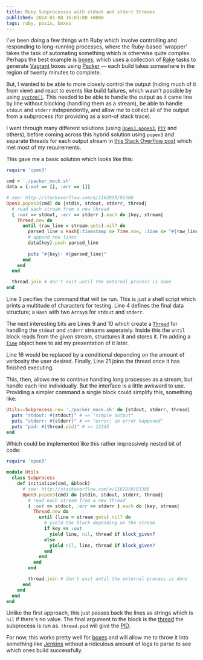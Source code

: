 ```yaml
---
title: Ruby Subprocesses with stdout and stderr Streams
published: 2014-01-08 16:03:00 +0000
tags: ruby, posix, boxes
---
```


I've been doing a few things with Ruby which involve controlling and responding to
long-running processes, where the Ruby-based 'wrapper' takes the task of automating
something which is otherwise quite complex. Perhaps the best example is [boxes][],
which uses a collection of [Rake][] tasks to generate [Vagrant][] boxes using
[Packer][] –– each build takes somewhere in the region of twenty minutes to complete.

But, I wanted to be able to more closely control the output (hiding much of it from
view) and react to events like build failures, which wasn't possible by using
[`system()`][system]. This needed to be able to handle the output as it came line 
by line without blocking (handling them as a stream), be able to handle `stdout` 
and `stderr` independently, and allow me to collect all of the output from a 
subprocess (for providing as a sort-of stack trace).

I went through many different solutions (using [`Open3.popen3`][popen], [`PTY`][PTY] 
and others), before coming across this hybrid solution using `popen3` and separate 
threads for each output stream in [this Stack Overflow post][so] which met most of 
my requirements.

This gave me a basic solution which looks like this:

```ruby
require 'open3'

cmd = './packer_mock.sh'
data = {:out => [], :err => []}

# see: http://stackoverflow.com/a/1162850/83386
Open3.popen3(cmd) do |stdin, stdout, stderr, thread|
  # read each stream from a new thread
  { :out => stdout, :err => stderr }.each do |key, stream|
    Thread.new do
      until (raw_line = stream.gets).nil? do
        parsed_line = Hash[:timestamp => Time.now, :line => "#{raw_line}"]
        # append new lines
        data[key].push parsed_line
        
        puts "#{key}: #{parsed_line}"
      end
    end
  end

  thread.join # don't exit until the external process is done
end
```

Line 3 pecifies the command that will be run. This is just a shell script which 
prints a multitude of characters for testing. Line 4 defines the final data 
structure; a `Hash` with two `Array`s for `stdout` and `stderr`.

The next interesting bits are Lines 9 and 10 which create a [`Thread`][thread] for 
handling the `stdout` and `stderr` streams seperately. Inside this the `until` 
block reads from the given stream, structures it and stores it. I'm adding a 
[`Time`][time] object here to aid my presentation of it later.

Line 16 would be replaced by a conditional depending on the amount of verbosity the
user desired. Finally, Line 21 joins the thread once it has finished executing.

This, then, allows me to continue handling long processes as a stream, but handle
each line individually. But the interface is a little awkward to use. Providing a
simpler command a single block could simplify this, something like:

```ruby
Utils::Subprocess.new './packer_mock.sh' do |stdout, stderr, thread|
  puts "stdout: #{stdout}" # => "simple output"
  puts "stderr: #{stderr}" # => "error: an error happened"
  puts "pid: #{thread.pid}" # => 12345
end
```

Which could be implemented like this rather impressively nested bit of code:

```ruby
require 'open3'

module Utils
  class Subprocess
    def initialize(cmd, &block)
      # see: http://stackoverflow.com/a/1162850/83386
      Open3.popen3(cmd) do |stdin, stdout, stderr, thread|
        # read each stream from a new thread
        { :out => stdout, :err => stderr }.each do |key, stream|
          Thread.new do
            until (line = stream.gets).nil? do
              # yield the block depending on the stream
              if key == :out
                yield line, nil, thread if block_given?
              else
                yield nil, line, thread if block_given?
              end
            end
          end
        end

        thread.join # don't exit until the external process is done
      end
    end
  end
end
```

Unlike the first approach, this just passes back the lines as strings which is `nil`
if there's no value. The final argument to the block is the [thread][] the subprocess 
is run as. `thread.pid` will give the [PID][].

For now, this works pretty well for [boxes][] and will allow me to throw it into
something like [Jenkins][] without a ridiculous amount of logs to parse to see which
ones build successfully.

[boxes]: https://github.com/nickcharlton/boxes
[Rake]: http://rake.rubyforge.org
[Vagrant]: http://vagrantup.com
[Packer]: http://packer.io
[system]: http://ruby-doc.org/core-2.1.0/Kernel.html#method-i-system
[popen]: http://www.ruby-doc.org/stdlib-2.1.0/libdoc/open3/rdoc/Open3.html
[PTY]: http://ruby-doc.org/stdlib-2.1.0/libdoc/pty/rdoc/PTY.html
[so]: http://stackoverflow.com/a/1162850/83386
[time]: http://www.ruby-doc.org/core-2.1.0/Time.html
[thread]: http://ruby-doc.org/core-2.1.0/Thread.html
[PID]: http://en.wikipedia.org/wiki/Process_identifier
[Jenkins]: http://en.wikipedia.org/wiki/Jenkins_(software)

